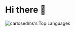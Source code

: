 # Hi there 👋

![carlosedms's Top Languages](https://github-readme-stats.vercel.app/api/top-langs/?username=carlosedms&theme=vue-dark&show_icons=true&hide_border=true&layout=compact)
<!--
**carlosedms/carlosedms** is a ✨ _special_ ✨ repository because its `README.md` (this file) appears on your GitHub profile.

Here are some ideas to get you started:

- 🔭 I’m currently working on ...
- 🌱 I’m currently learning ...
- 👯 I’m looking to collaborate on ...
- 🤔 I’m looking for help with ...
- 💬 Ask me about ...
- 📫 How to reach me: ...
- 😄 Pronouns: ...
- ⚡ Fun fact: ...
-->
